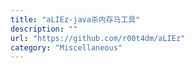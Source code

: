 ```yaml
---
title: "aLIEz-java杀内存马工具"
description: ""
url: "https://github.com/r00t4dm/aLIEz"
category: "Miscellaneous"
---
```

